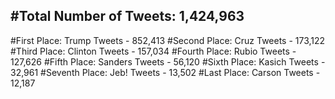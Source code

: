 #Total Number of Tweets: 1,424,963 
---
#First Place: Trump Tweets - 852,413
#Second Place: Cruz Tweets - 173,122
#Third Place: Clinton Tweets - 157,034
#Fourth Place: Rubio Tweets - 127,626
#Fifth Place: Sanders Tweets - 56,120
#Sixth Place: Kasich Tweets - 32,961
#Seventh Place: Jeb! Tweets - 13,502
#Last Place: Carson Tweets - 12,187
